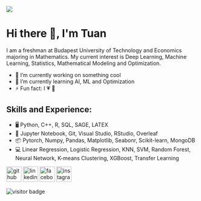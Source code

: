 ![](https://arturssmirnovs.github.io/github-profile-readme-generator/images/banner.png)

# Hi there 👋, I'm Tuan
I am a freshman at Budapest University of Technology and Economics majoring in Mathematics. My current interest is Deep Learning, Machine Learning, Statistics, Mathematical Modeling and Optimization. 

- 🔭 I’m currently working on something cool 
- 🌱 I’m currently learning AI, ML and Optimization 
- ⚡ Fun fact: I :heartpulse: 🎵

## Skills and Experience: 
* 🖥️ Python, C++, R, SQL, SAGE, LATEX
* 📱 Jupyter Notebook, Git, Visual Studio, RStudio, Overleaf
* 📦 Pytorch, Numpy, Pandas, Matplotlib, Seabonr, Scikit-learn, MongoDB
* 💻 Linear Regression, Logistic Regression, KNN, SVM, Random Forest, Neural Network, K-means Clustering, XGBoost, Transfer Learning
  


[<img src='https://cdn.jsdelivr.net/npm/simple-icons@3.0.1/icons/github.svg' alt='github' height='40'>](https://github.com/https://github.com/tuancompa2610)  [<img src='https://cdn.jsdelivr.net/npm/simple-icons@3.0.1/icons/linkedin.svg' alt='linkedin' height='40'>](https://www.linkedin.com/in/https://www.linkedin.com/in/ch%C3%A2u-tu%E1%BA%A5n-b76a32217//)  [<img src='https://cdn.jsdelivr.net/npm/simple-icons@3.0.1/icons/facebook.svg' alt='facebook' height='40'>](https://www.facebook.com/https://www.facebook.com/profile.php?id=100009561694040)  [<img src='https://cdn.jsdelivr.net/npm/simple-icons@3.0.1/icons/instagram.svg' alt='instagram' height='40'>](https://www.instagram.com/https://www.instagram.com/tuanthuong2610//)  

![visitor badge](https://visitor-badge.glitch.me/badge?page_id=jwenjian.visitor-badge)
